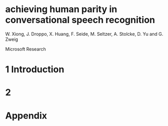 # achieving human parity in conversational speech recognition

W. Xiong, J. Droppo, X. Huang, F. Seide, M. Seltzer, A. Stolcke, D. Yu and G. Zweig

Microsoft Research

# 1 Introduction



# 2 

# Appendix